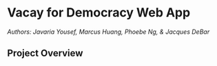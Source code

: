# Vacay for Democracy Web App
_Authors: Javaria Yousef, Marcus Huang, Phoebe Ng, & Jacques DeBar_

## Project Overview

